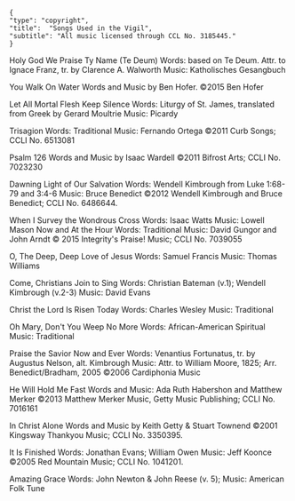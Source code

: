```
{
"type": "copyright",
"title":  "Songs Used in the Vigil",
"subtitle": "All music licensed through CCL No. 3185445."
}
```

Holy God We Praise Ty Name
(Te Deum)
Words: based on Te Deum. Attr. to Ignace Franz,
tr. by Clarence A. Walworth
Music: Katholisches Gesangbuch

You Walk On Water
Words and Music by Ben Hofer.
 ©2015 Ben Hofer

Let All Mortal Flesh Keep Silence
Words: Liturgy of St. James, translated from Greek by
Gerard Moultrie
Music: Picardy

Trisagion
Words: Traditional
Music: Fernando Ortega
©2011 Curb Songs; CCLI No. 6513081

Psalm 126
Words and Music by Isaac Wardell
©2011 Bifrost Arts; CCLI No. 7023230

Dawning Light of Our Salvation
Words: Wendell Kimbrough from Luke 1:68-79 and 3:4-6
Music: Bruce Benedict
©2012 Wendell Kimbrough and Bruce Benedict;
CCLI No. 6486644.

When I Survey the Wondrous Cross
Words: Isaac Watts
Music: Lowell Mason
Now and At the Hour
Words: Traditional
Music: David Gungor and John Arndt
© 2015 Integrity's Praise! Music; CCLI No. 7039055

O, The Deep, Deep Love of Jesus
Words: Samuel Francis
Music: Thomas Williams

Come, Christians Join to Sing
Words: Christian Bateman (v.1);
Wendell Kimbrough (v.2-3)
Music: David Evans

Christ the Lord Is Risen Today
Words: Charles Wesley
Music: Traditional

Oh Mary, Don't You Weep No More
Words: African-American Spiritual
Music: Traditional

Praise the Savior Now and Ever
Words: Venantius Fortunatus, tr. by Augustus Nelson, alt. Kimbrough
Music: Attr. to William Moore, 1825;
Arr. Benedict/Bradham, 2005
©2006 Cardiphonia Music

He Will Hold Me Fast
Words and Music: Ada Ruth Habershon and Matthew Merker
©2013 Matthew Merker Music, Getty Music
Publishing; CCLI No. 7016161

In Christ Alone
Words and Music by Keith Getty & Stuart Townend
©2001 Kingsway Thankyou Music; CCLI No. 3350395.

It Is Finished
Words: Jonathan Evans; William Owen
Music: Jeff Koonce
 ©2005 Red Mountain Music; CCLI No. 1041201.

Amazing Grace
Words: John Newton & John Reese (v. 5);
Music: American Folk Tune
